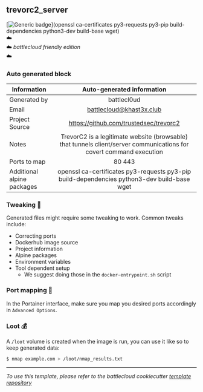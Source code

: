 ## trevorc2_server
[![Generic badge](https://img.shields.io/badge/source-trevorc2_server-green.svg)](openssl ca-certificates py3-requests py3-pip build-dependencies python3-dev build-base wget)  
☁️  
☁️ *battlecloud friendly edition*  
☁️

### Auto generated block

| Information                	| Auto-generated information 	|
|----------------------------	|:----------------------------:	|
| Generated by               	| battlecl0ud        	|
| Email                      	| battlecloud@khast3x.club        	|
| Project Source             	| https://github.com/trustedsec/trevorc2        	|
| Notes                      	| TrevorC2 is a legitimate website (browsable) that tunnels client/server communications for covert command execution        	|
| Ports to map               	| 80 443        	|
| Additional alpine packages 	| openssl ca-certificates py3-requests py3-pip build-dependencies python3-dev build-base wget        	|

### Tweaking 🔧

Generated files might require some tweaking to work. Common tweaks include:

* Correcting ports
* Dockerhub image source
* Project information
* Alpine packages
* Environment variables
* Tool dependent setup
  - We suggest doing those in the `docker-entrypoint.sh` script

### Port mapping 🔀
In the Portainer interface, make sure you map you desired ports accordingly in `Advanced Options`.

### Loot 💰
A `/loot` volume is created when the image is run, you can use it like so to keep generated data:  

```bash
$ nmap example.com > /loot/nmap_results.txt

```



-------
*To use this template, please refer to the battlecloud cookiecutter [template repository](https://github.com/battlecl0ud/cookiecutter-alpine)*
